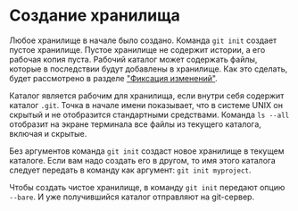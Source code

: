 # Создание хранилища

<!-- О команде `git init` -->
Любое хранилище в начале было создано.
Команда `git init` создает пустое хранилище.
Пустое хранилище не содержит истории, а его рабочая копия пуста.
Рабочий каталог может содержать файлы, которые в последствии будут добавлены в хранилище.
Как это сделать, будет рассмотрено в разделе ["Фиксация изменений"](commit.md).

Каталог является рабочим для хранилища, если внутри себя содержит каталог `.git`.
Точка в начале имени показывает, что в системе UNIX он скрытый и не отобразится стандартными средствами.
Команда `ls --all` отобразит на экране терминала все файлы из текущего каталога, включая и скрытые.

Без аргументов команда `git init` создаст новое хранилище в текущем каталоге.
Если вам надо создать его в другом, то имя этого каталога следует передать в команду как аргумент: `git init myproject`.

Чтобы создать чистое хранилище, в команду `git init` передают опцию `--bare`.
И уже получившийся каталог отправляют на git-сервер.

